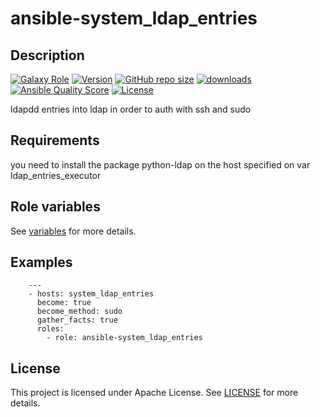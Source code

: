 # ansible-system_ldap_entries

## Description

[![Galaxy Role](https://img.shields.io/badge/galaxy-system_ldap_entries-purple?style=flat)](https://galaxy.ansible.com/lotusnoir/system_ldap_entries)
[![Version](https://img.shields.io/github/release/lotusnoir/ansible-system_ldap_entries.svg)](https://github.com/lotusnoir/ansible-system_ldap_entries/releases/latest)
[![GitHub repo size](https://img.shields.io/github/repo-size/lotusnoir/ansible-system_ldap_entries?color=orange&style=flat)](https://galaxy.ansible.com/lotusnoir/system_ldap_entries)
[![downloads](https://img.shields.io/ansible/role/d/)](https://galaxy.ansible.com/lotusnoir/system_ldap_entries)
[![Ansible Quality Score](https://img.shields.io/ansible/quality/)](https://galaxy.ansible.com/lotusnoir/system_ldap_entries)
[![License](https://img.shields.io/badge/license-Apache--2.0-brightgreen?style=flat)](https://opensource.org/licenses/Apache-2.0)

ldapdd entries into ldap in order to auth with ssh and sudo

## Requirements

you need to install the package python-ldap on the host specified on var ldap_entries_executor


## Role variables

See [variables](/defaults/main.yml) for more details.

## Examples

        ---
        - hosts: system_ldap_entries
          become: true
          become_method: sudo
          gather_facts: true
          roles:
            - role: ansible-system_ldap_entries


## License

This project is licensed under Apache License. See [LICENSE](/LICENSE) for more details.

